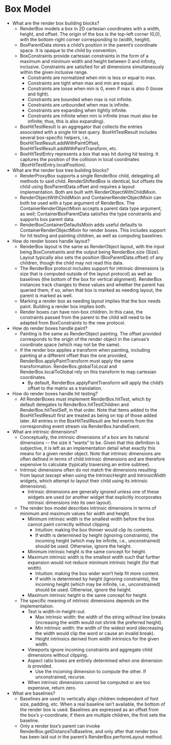 # Box Model

* What are the render box building blocks?
  * RenderBox models a box in 2D cartesian coordinates with a width, height, and offset. The origin of the box is the top-left corner \(0,0\), with the bottom-right corner corresponding to \(width, height\).
  * BoxParentData stores a child’s position in the parent’s coordinate space. It is opaque to the child by convention.
  * BoxConstraints provide cartesian constraints in the form of a maximum and minimum width and height between 0 and infinity, inclusive. Constraints are satisfied for all dimensions simultaneously within the given inclusive range.
    * Constraints are normalized when min is less or equal to max.
    * Constraints are tight when max and min are equal.
    * Constraints are loose when min is 0, even if max is also 0 \(loose and tight\).
    * Constraints are bounded when max is not infinite.
    * Constraints are unbounded when max is infinite.
    * Constraints are expanding when tightly infinite.
    * Constraints are infinite when min is infinite \(max must also be infinite; thus, this is also expanding\).
  * BoxHitTestResult is an aggregator that collects the entries associated with a single hit test query. BoxHitTestResult includes several box-specific helpers, i.e., BoxHitTestResult.addWithPaintOffset, BoxHitTestResult.addWithPaintTransform, etc.
  * BoxHitTestEntry represents a box that was hit during hit testing. It captures the position of the collision in local coordinates \(BoxHitTestEntry.localPosition\).
* What are the render box tree building blocks? 
  * RenderProxyBox supports a single RenderBox child, delegating all methods to said child. RenderShiftedBox is identical, but offsets the child using BoxParentData.offset and requires a layout implementation. Both are built with RenderObjectWithChildMixin.
  * RenderObjectWithChildMixin and ContainerRenderObjectMixin can both be used with a type argument of RenderBox. The ContainerRenderObjectMixin accepts a parent data type argument, as well; ContainerBoxParentData satisfies the type constraints and supports box parent data.
  * RenderBoxContainerDefaultsMixin adds useful defaults to ContainerRenderObjectMixin for render boxes. This includes support for hit testing and painting children, as well as computing baselines.
* How do render boxes handle layout?
  * RenderBox layout is the same as RenderObject layout, with the input being BoxConstraints and the output being RenderBox.size \(Size\). Layout typically also sets the position \(BoxParentData.offset\) of any children, though the child may not read this data.
  * The RenderBox protocol includes support for intrinsic dimensions \(a size that is computed outside of the layout protocol\) as well as baselines \(the bottom of the box for vertical alignment\). RenderBox instances track changes to these values and whether the parent has queried them; if so, when that box is marked as needing layout, the parent is marked as well.
  * Marking a render box as needing layout implies that the box needs paint. Building a render box implies both.
  * Render boxes can have non-box children. In this case, the constraints passed from the parent to the child will need to be adapted from BoxConstraints to the new protocol.
* How do render boxes handle paint?
  * Painting is the same as RenderObject painting. The offset provided corresponds to the origin of the render object in the canvas’s coordinate space \(which may not be the same\).
  * If the render box applies a transform when painting, including painting at a different offset than the one provided, RenderBox.applyPaintTransform must apply the same transformation. RenderBox.globalToLocal and RenderBox.localToGlobal rely on this transform to map cartesian coordinates.
    * By default, RenderBox.applyPaintTransform will apply the child’s offset to the matrix as a translation.
* How do render boxes handle hit testing?
  * All RenderBoxes must implement RenderBox.hitTest, which by default delegates to RenderBox.hitTestChildren and RenderBox.hitTestSelf, in that order. Note that items added to the BoxHitTestResult first are treated as being on top of those added later. All entries in the BoxHitTestResult are fed events from the corresponding event stream via RenderBox.handleEvent.
* What are intrinsic dimensions?
  * Conceptually, the intrinsic dimensions of a box are its natural dimensions -- the size it “wants” to be. Given that this definition is subjective, it is left as an implementation detail what exactly this means for a given render object. Note that intrinsic dimensions are often defined in terms of child intrinsic dimensions and are therefore expensive to calculate \(typically traversing an entire subtree\).
  * Intrinsic dimensions often do not match the dimensions resulting from layout \(except when using the IntrinsicHeight and IntrinsicWidth widgets, which attempt to layout their child using its intrinsic dimensions\).
    * Intrinsic dimensions are generally ignored unless one of these widgets are used \(or another widget that explicitly incorporates intrinsic dimensions into its own layout\).
  * The render box model describes intrinsic dimensions in terms of minimum and maximum values for width and height.
    * Minimum intrinsic width is the smallest width before the box cannot paint correctly without clipping.
      * Intuition: making the box thinner would clip its contents.
      * If width is determined by height \(ignoring constraints\), the incoming height \(which may be infinite, i.e., unconstrained\) should be used. Otherwise, ignore the height.
    * Minimum intrinsic height is the same concept for height.
    * Maximum intrinsic width is the smallest width such that further expansion would not reduce minimum intrinsic height \(for that width\).
      * Intuition: making the box wider won’t help fit more content.
      * If width is determined by height \(ignoring constraints\), the incoming height \(which may be infinite, i.e., unconstrained\) should be used. Otherwise, ignore the height.
    * Maximum intrinsic height is the same concept for height.
  * The specific meaning of intrinsic dimensions depends on the implementation.
    * Text is width-in-height-out.
      * Max intrinsic width: the width of the string without line breaks \(increasing the width would not shrink the preferred height\).
      * Min intrinsic width: the width of the widest word \(decreasing the width would clip the word or cause an invalid break\).
      * Height intrinsics derived from width intrinsics for the given width.
    * Viewports ignore incoming constraints and aggregate child dimensions without clipping.
    * Aspect ratio boxes are entirely determined when one dimension is provided.
      * Use the incoming dimension to compute the other. If unconstrained, recurse.
    * When intrinsic dimensions cannot be computed or are too expensive, return zero.
* What are baselines?
  * Baselines are used to vertically align children independent of font size, padding, etc. When a real baseline isn’t available, the bottom of the render box is used. Baselines are expressed as an offset from the box’s y-coordinate; if there are multiple children, the first sets the baseline.
  * Only a render box’s parent can invoke RenderBox.getDistanceToBaseline, and only after that render box has been laid out in the parent’s RenderBox.performLayout method.

